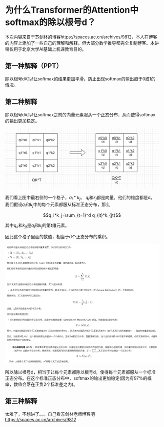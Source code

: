 # 为什么Transformer的Attention中softmax的除以根号d？
本次内容来自于苏剑林的博客https://spaces.ac.cn/archives/9812，本人在博客的内容上添加了一些自己的理解和解释。但大部分数学推导都完全复制博客。本讲稿仅用于北京大学AI基础上机课教育目的。

## 第一种解释（PPT）

除以根号d可以让softmax的结果更加平滑，防止出现softmax的输出趋于0或1的情况。

## 第二种解释

除以根号d可以让softmax之前的向量元素服从一个正态分布，从而使得softmax的输出更加稳定。

![alt text](image-3.png)

我们看上图中最右侧的一个格子，$q_i*k_j$。
$q_i$和$k_j$都是向量，他们的维度都是d。我们假设$q_i$和$k_j$中的每个元素都服从标准正态分布，那么

$$q_i*k_j=\sum_{t=1}^d q_{it}*k_{jt}$$

其中$q_{it}$和$k_{jt}$是$q_i$和$k_j$的第$t$维元素。

因此这个格子里面的数值，相当于d个正态分布的乘积。

![alt text](image-5.png)
![alt text](image-6.png)

所以除以根号d，相当于让每个元素都除以根号d，使得每个元素都服从一个标准正态分布。在这个标准正态分布中，softmax的输出更加稳定(因为有97%的概率，数值会落在正负2个标准差之内)。

## 第三种解释

太难了，不想讲了。。。自己看苏剑林老师博客吧
https://spaces.ac.cn/archives/9812